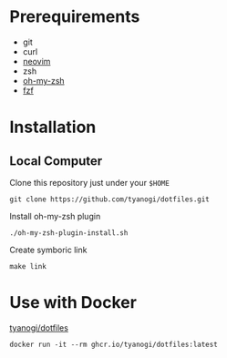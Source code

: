 # Prerequirements
- git
- curl
- [neovim](https://github.com/neovim/neovim/blob/master/INSTALL.md)
- zsh
- [oh-my-zsh](https://ohmyz.sh/#install)
- [fzf](https://github.com/junegunn/fzf?tab=readme-ov-file#installation)

# Installation
## Local Computer
Clone this repository just under your `$HOME`
```
git clone https://github.com/tyanogi/dotfiles.git
```
Install oh-my-zsh plugin
```
./oh-my-zsh-plugin-install.sh
```
Create symboric link
```
make link
```

# Use with Docker
[tyanogi/dotfiles](https://github.com/tyanogi/dotfiles/pkgs/container/dotfiles)
```
docker run -it --rm ghcr.io/tyanogi/dotfiles:latest
```